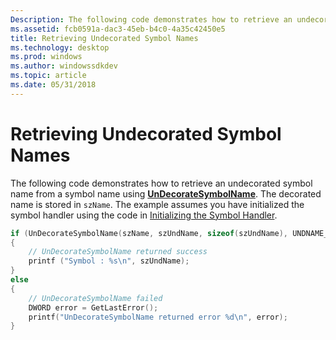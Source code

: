 ```yaml
---
Description: The following code demonstrates how to retrieve an undecorated symbol name from a symbol name using UnDecorateSymbolName.
ms.assetid: fcb0591a-dac3-45eb-b4c0-4a35c42450e5
title: Retrieving Undecorated Symbol Names
ms.technology: desktop
ms.prod: windows
ms.author: windowssdkdev
ms.topic: article
ms.date: 05/31/2018
---
```


# Retrieving Undecorated Symbol Names

The following code demonstrates how to retrieve an undecorated symbol name from a symbol name using [**UnDecorateSymbolName**](/windows/desktop/api/Dbghelp/nf-dbghelp-undecoratesymbolname). The decorated name is stored in `szName`. The example assumes you have initialized the symbol handler using the code in [Initializing the Symbol Handler](initializing-the-symbol-handler.md).


```C++
if (UnDecorateSymbolName(szName, szUndName, sizeof(szUndName), UNDNAME_COMPLETE))
{
    // UnDecorateSymbolName returned success
    printf ("Symbol : %s\n", szUndName);
}
else
{
    // UnDecorateSymbolName failed
    DWORD error = GetLastError();
    printf("UnDecorateSymbolName returned error %d\n", error);
}
```



 

 



